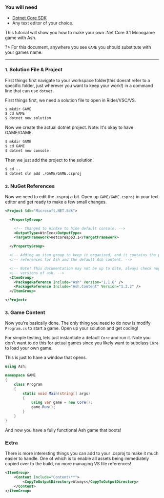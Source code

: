 ### You will need

- [Dotnet Core SDK](https://dotnet.microsoft.com/download)
- Any text editor of your choice.

This tutorial will show you how to make your own .Net Core 3.1 Monogame game with Ash.

?> For this document, anywhere you see `GAME` you should substitute with your games name.

----

### <small>1.</small> Solution File & Project

First things first navigate to your workspace folder(this doesnt refer to a specific folder,
just wherever you want to keep your work!) in a command line that can use `dotnet`.

First things first, we need a solution file to open in Rider/VSC/VS.

```bash
$ mkdir GAME
$ cd GAME
$ dotnet new solution
```

Now we create the actual dotnet project. Note: It's okay to have GAME/GAME.

```bash
$ mkdir GAME 
$ cd GAME
$ dotnet new console
```

Then we just add the project to the solution. 

```bash
$ cd ..
$ dotnet sln add ./GAME/GAME.csproj
```

### <small>2.</small> NuGet References

Now we need to edit the .csproj a bit. Open up `GAME/GAME.csproj` in your text editor and
get ready to make a few small changes.

```xml
<Project Sdk="Microsoft.NET.Sdk">

  <PropertyGroup>

    <!-- Changed to WinExe to hide default console. -->
    <OutputType>WinExe</OutputType>
    <TargetFramework>netcoreapp3.1</TargetFramework>

  </PropertyGroup>

  <!-- Adding an item group to keep it organized, and it contains the package -->
  <!-- references for Ash and the default Ash content. -->

  <!-- Note! This documentation may not be up to date, always check nuget for the latest -->
  <!-- versions of ash. -->
  <ItemGroup>
    <PackageReference Include="Ash" Version="1.1.6" />
    <PackageReference Include="Ash.Content" Version="1.2.2" />
  </ItemGroup>

</Project>
```

### <small>3.</small> Game Content

Now you're basically done. The only thing you need to do now is modify `Program.cs` to start
a game. Open up your solution and get coding!

For simple testing, lets just instantiate a default `Core` and run it. Note you don't want
to do this for actual games since you likely want to subclass `Core` to load your own
game.

This is just to have a window that opens.

```csharp
using Ash;

namespace GAME
{
    class Program
    {
        static void Main(string[] args)
        {
            using var game = new Core();
            game.Run();
        }
    }
}
```

And now you have a fully functional Ash game that boots! 

### Extra

There is more interesting things you can add to your .csproj to make it much easier to handle.
One of which is to enable all assets being immediately copied over to the build, no more managing
VS file references!

```xml
<ItemGroup>
    <Content Include="Content\**">
        <CopyToOutputDirectory>Always</CopyToOutputDirectory>
    </Content>  
</ItemGroup>
```